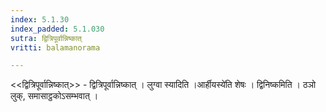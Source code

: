 ```yaml
---
index: 5.1.30
index_padded: 5.1.030
sutra: द्वित्रिपूर्वान्निष्कात्‌
vritti: balamanorama

---
```

<<द्वित्रिपूर्वान्निष्कात्>> - द्वित्रिपूर्वान्निष्कात् । लुग्वा स्यादिति ।आर्हीयस्ये॑ति शेषः । द्विनिष्कमिति । ठञो लुक्, समासाट्ठकोऽसम्भवात् । 